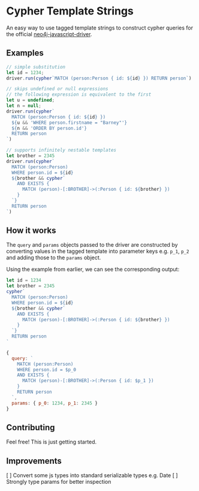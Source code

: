 # Cypher Template Strings

An easy way to use tagged template strings to construct cypher queries for the official [neo4j-javascript-driver](https://github.com/neo4j/neo4j-javascript-driver).

## Examples

```js
// simple substitution
let id = 1234;
driver.run(cypher`MATCH (person:Person { id: ${id} }) RETURN person`)

// skips undefined or null expressions
// the following expression is equivalent to the first
let u = undefined;
let n = null;
driver.run(cypher`
  MATCH (person:Person { id: ${id} })
  ${u && 'WHERE person.firstname = "Barney"'}
  ${n && 'ORDER BY person.id'}
  RETURN person
`)

// supports infinitely nestable templates
let brother = 2345
driver.run(cypher`
  MATCH (person:Person)
  WHERE person.id = ${id}
  ${brother && cypher`
    AND EXISTS {
      MATCH (person)-[:BROTHER]->(:Person { id: ${brother} })
    }
  `}
  RETURN person
`)
```

## How it works

The `query` and `params` objects passed to the driver are constructed by converting values in the tagged template into parameter keys e.g. `p_1`, `p_2` and adding those to the `params` object.

Using the example from earlier, we can see the corresponding output:

```js
let id = 1234
let brother = 2345
cypher`
  MATCH (person:Person)
  WHERE person.id = ${id}
  ${brother && cypher`
    AND EXISTS {
      MATCH (person)-[:BROTHER]->(:Person { id: ${brother} })
    }
  `}
  RETURN person
`

{
  query: `
    MATCH (person:Person)
    WHERE person.id = $p_0
    AND EXISTS {
      MATCH (person)-[:BROTHER]->(:Person { id: $p_1 })
    }
    RETURN person
  `,
  params: { p_0: 1234, p_1: 2345 }
}
```

## Contributing

Feel free! This is just getting started.

## Improvements

[ ] Convert some js types into standard serializable types e.g. Date
[ ] Strongly type params for better inspection
